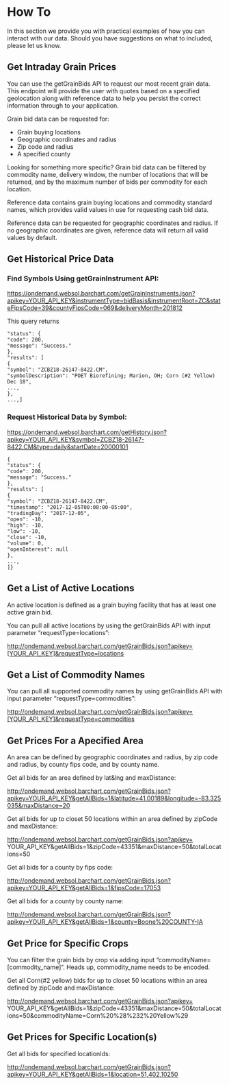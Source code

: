 # How To
In this section we provide you with practical examples of how you can interact with our data.  Should you have suggestions on what to included, please let us know.

## Get Intraday Grain Prices

You can use the getGrainBids API to request our most recent grain data.  This endpoint will provide the user with quotes based on a specified geolocation along with reference data to help you persist the correct information through to your application.

Grain bid data can be requested for:
* Grain buying locations
* Geographic coordinates and radius
* Zip code and radius 
* A specified county

Looking for something more specific?  Grain bid data can be filtered by commodity name, delivery window, the number of locations that will be returned, and by the maximum number of bids per commodity for each location.

Reference data contains grain buying locations and commodity standard names, which provides valid values in use for requesting cash bid data.

Reference data can be requested for geographic coordinates and radius. If no geographic coordinates are given, reference data will return all valid values by default.

## Get Historical Price Data

### Find Symbols Using getGrainInstrument API:

 https://ondemand.websol.barchart.com/getGrainInstruments.json?apikey=YOUR_API_KEY&instrumentType=bidBasis&instrumentRoot=ZC&stateFipsCode=39&countyFipsCode=069&deliveryMonth=201812

This query returns
```
"status": {
"code": 200,
"message": "Success."
},
"results": [
{
"symbol": "ZCBZ18-26147-8422.CM",
"symbolDescription": "POET Biorefining; Marion, OH; Corn (#2 Yellow) Dec 18",
...,
},
...,]
```
### Request Historical Data by Symbol:

https://ondemand.websol.barchart.com/getHistory.json?apikey=YOUR_API_KEY&symbol=ZCBZ18-26147-8422.CM&type=daily&startDate=20000101
```
{
"status": {
"code": 200,
"message": "Success."
},
"results": [
{
"symbol": "ZCBZ18-26147-8422.CM",
"timestamp": "2017-12-05T00:00:00-05:00",
"tradingDay": "2017-12-05",
"open": -10,
"high": -10,
"low": -10,
"close": -10,
"volume": 0,
"openInterest": null
},
...,
]}
```

## Get a List of Active Locations

An active location is defined as a grain buying facility that has at least one active grain bid.

You can pull all active locations by using the getGrainBids API with input parameter “requestType=locations”:

http://ondemand.websol.barchart.com/getGrainBids.json?apikey=[YOUR_API_KEY]&requestType=locations

## Get a List of Commodity Names

You can pull all supported commodity names by using getGrainBids API with input parameter “requestType=commodities”:

http://ondemand.websol.barchart.com/getGrainBids.json?apikey=[YOUR_API_KEY]&requestType=commodities

## Get Prices For a Apecified Area
An area can be defined by geographic coordinates and radius, by zip code and radius, by county fips code, and by county name.

Get all bids for an area defined by lat&lng and maxDistance:

http://ondemand.websol.barchart.com/getGrainBids.json?apikey=YOUR_API_KEY&getAllBids=1&latitude=41.00189&longitude=-83.325035&maxDistance=20

Get all bids for up to closet 50 locations within an area defined by zipCode and maxDistance:

http://ondemand.websol.barchart.com/getGrainBids.json?apikey= YOUR_API_KEY&getAllBids=1&zipCode=43351&maxDistance=50&totalLocations=50

Get all bids for a county by fips code:

http://ondemand.websol.barchart.com/getGrainBids.json?apikey=YOUR_API_KEY&getAllBids=1&fipsCode=17053

Get all bids for a county by county name:

http://ondemand.websol.barchart.com/getGrainBids.json?apikey=YOUR_API_KEY&getAllBids=1&county=Boone%20COUNTY-IA

## Get Price for Specific Crops
You can filter the grain bids by crop via adding input “commodityName=[commodity_name]“. Heads up, commodity_name needs to be encoded.

Get all Corn(#2 yellow) bids for up to closet 50 locations within an area defined by zipCode and maxDistance:

http://ondemand.websol.barchart.com/getGrainBids.json?apikey= YOUR_API_KEY&getAllBids=1&zipCode=43351&maxDistance=50&totalLocations=50&commodityName=Corn%20%28%232%20Yellow%29


## Get Prices for Specific Location(s)
Get all bids for specified locationIds:

http://ondemand.websol.barchart.com/getGrainBids.json?apikey=YOUR_API_KEY&getAllBids=1&location=51,402,10250



